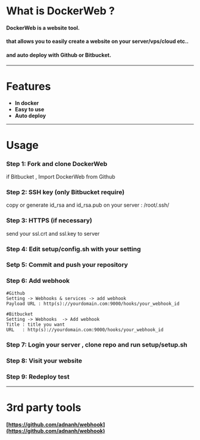 # What is DockerWeb ?
#### DockerWeb is a website tool.

#### that allows you to easily create a website on your server/vps/cloud etc..

#### and auto deploy with Github or Bitbucket.

***

# Features
* **In docker**
* **Easy to use**
* **Auto deploy**

***

# Usage
### Step 1: Fork and clone DockerWeb
if Bitbucket , Import DockerWeb from Github

### Step 2: SSH key (only Bitbucket require)
copy or generate id_rsa and id_rsa.pub on your server : /root/.ssh/

### Step 3: HTTPS (if necessary)
send your ssl.crt and ssl.key to server

### Step 4: Edit setup/config.sh with your setting

### Setp 5: Commit and push your repository

### Step 6: Add webhook
```
#Github  
Setting -> Webhooks & services -> add webhook
Payload URL : http(s)://yourdomain.com:9000/hooks/your_webhook_id
```
```
#Bitbucket  
Setting -> Webhooks  -> Add webhook
Title : title you want
URL   : http(s)://yourdomain.com:9000/hooks/your_webhook_id
```

### Step 7: Login your server , clone repo and run setup/setup.sh

### Step 8: Visit your website

### Step 9: Redeploy test

***

# 3rd party tools
#### [https://github.com/adnanh/webhook](https://github.com/adnanh/webhook)
